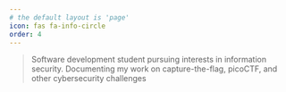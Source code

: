 ```yaml
---
# the default layout is 'page'
icon: fas fa-info-circle
order: 4
---
```


> Software development student pursuing interests in information security. Documenting my work on capture-the-flag, picoCTF, and other cybersecurity challenges